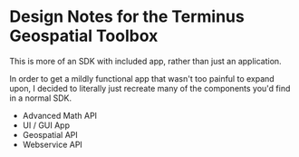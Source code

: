 # Design Notes for the Terminus Geospatial Toolbox

This is more of an SDK with included app, rather than just an application. 

In order to get a mildly functional app that wasn't too painful to expand upon, I decided to literally just recreate many of the components you'd find in a normal SDK. 

- Advanced Math API
- UI / GUI App
- Geospatial API
- Webservice API
